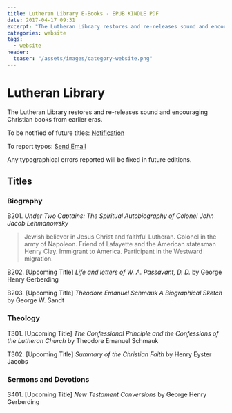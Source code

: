```yaml
---
title: Lutheran Library E-Books - EPUB KINDLE PDF
date: 2017-04-17 09:31 
excerpt: "The Lutheran Library restores and re-releases sound and encouraging Christian books from earlier eras as ebooks." 
categories: website
tags:
  - website
header:
  teaser: "/assets/images/category-website.png"
---
```

# Lutheran Library 

The Lutheran Library restores and re-releases sound and encouraging Christian books from earlier eras.  

To be notified of future titles: [Notification](/subscribe/)

To report typos: [Send Email](/contact/)

Any typographical errors reported will be fixed in future editions.

## Titles 

### Biography

B201. *Under Two Captains: The Spiritual Autobiography of Colonel John Jacob Lehmanowsky* 

>Jewish believer in Jesus Christ and faithful Lutheran. Colonel in the army of Napoleon. Friend of Lafayette and the American statesman Henry Clay.  Immigrant to America.  Participant in the Westward migration.  

B202. [Upcoming Title] *Life and letters of W. A. Passavant, D. D.* by George Henry Gerberding

B203. [Upcoming Title] *Theodore Emanuel Schmauk A Biographical Sketch* by George W. Sandt 

### Theology

T301. [Upcoming Title] *The Confessional Principle and the Confessions of the Lutheran Church* by Theodore Emanuel Schmauk

T302. [Upcoming Title] *Summary of the Christian Faith* by Henry Eyster Jacobs  

### Sermons and Devotions

S401. [Upcoming Title] *New Testament Conversions* by George Henry Gerberding
